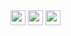 <img src="https://raw.githubusercontent.com/Makin-Things/platinum-weather-card/master/images/pencil-black.svg" width="24">

<img src="https://raw.githubusercontent.com/Makin-Things/platinum-weather-card/master/images/pencil-white.svg" width="24">

<img src="https://raw.githubusercontent.com/Makin-Things/platinum-weather-card/master/images/pencil-current.svg" width="24">

<picture>
  <source media="(prefers-color-scheme: dark)" srcset="https://raw.githubusercontent.com/Makin-Things/platinum-weather-card/master/images/pencil-white.svg">
  <source media="(prefers-color-scheme: light)" srcset="https://raw.githubusercontent.com/Makin-Things/platinum-weather-card/master/images/pencil-black.svg">
</picture>
